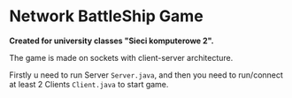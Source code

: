 # Network BattleShip Game

**Created for university classes "Sieci komputerowe 2".**

The game is made on sockets with client-server architecture.

Firstly u need to run Server ```Server.java```, and then you need to run/connect at least 2 Clients ```Client.java``` to start game.
